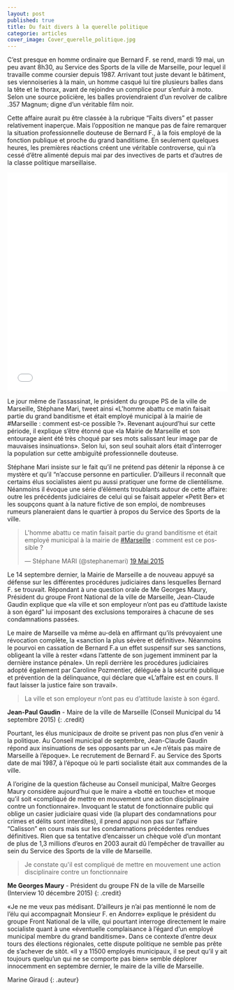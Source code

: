 ```yaml
---
layout: post
published: true
title: Du fait divers à la querelle politique
categorie: articles
cover_image: Cover_querelle_politique.jpg
---
```


C’est presque en homme ordinaire que Bernard F. se rend, mardi 19 mai, un peu avant 8h30, au Service des Sports de la ville de Marseille, pour lequel il travaille comme coursier depuis 1987. Arrivant tout juste devant le bâtiment, ses viennoiseries à la main, un homme casqué lui tire plusieurs balles dans la tête et le thorax, avant de rejoindre un complice pour s’enfuir à moto. Selon une source policière, les balles proviendraient d’un revolver de calibre .357 Magnum; digne d’un véritable film noir.

Cette affaire aurait pu être classée à la rubrique “Faits divers” et passer relativement inaperçue. Mais l’opposition ne manque pas de faire remarquer la situation professionnelle douteuse de Bernard F., à la fois employé de la fonction publique et proche du grand banditisme. En seulement quelques heures, les premières réactions créent une véritable controverse, qui n’a cessé d’être alimenté depuis mai par des invectives de parts et d’autres de la classe politique marseillaise.  

<iframe src='//cdn.knightlab.com/libs/timeline3/latest/embed/index.html?source=1Mr7AF3dgapAmR4p1IXXCQAnSB1xJeaQqcRBQak5Oabo&font=OpenSans-GentiumBook&lang=fr&timenav_position=top&initial_zoom=2&height=500' width='100%' height='500' frameborder='0'></iframe>

Le jour même de l’assassinat, le président du groupe PS de la ville de Marseille, Stéphane Mari, tweet ainsi «L'homme abattu ce matin faisait partie du grand banditisme et était employé municipal à la mairie de #Marseille : comment est-ce possible ?». Revenant aujourd’hui sur cette période, il explique s’être étonné que «la Mairie de Marseille et son entourage aient été très choqué par ses mots salissant leur image par de mauvaises insinuations». Selon lui, son seul souhait alors était d’interroger la population sur cette ambiguïté professionnelle douteuse.

Stéphane Mari insiste sur le fait qu’il ne prétend pas détenir la réponse à ce mystère et qu’il “n’accuse personne en particulier. D’ailleurs il reconnaît que certains élus socialistes aient pu aussi pratiquer une forme de clientélisme. Néanmoins il évoque une série d’éléments troublants autour de cette affaire: outre les précédents judiciaires de celui qui se faisait appeler «Petit Ber» et les soupçons quant à la nature fictive de son emploi, de nombreuses rumeurs planeraient dans le quartier à propos du Service des Sports de la ville.
 
<blockquote class="twitter-tweet" lang="fr"><p lang="fr" dir="ltr">L&#39;homme abattu ce matin faisait partie du grand banditisme et était employé municipal à la mairie de <a href="https://twitter.com/hashtag/Marseille?src=hash">#Marseille</a> : comment est ce possible ?</p>&mdash; Stéphane MARI (@stephanemari) <a href="https://twitter.com/stephanemari/status/600778867926765568">19 Mai 2015</a></blockquote>
<script async src="//platform.twitter.com/widgets.js" charset="utf-8"></script>
 
Le 14 septembre dernier, la Mairie de Marseille a de nouveau appuyé sa défense sur les différentes procédures judiciaires dans lesquelles Bernard F. se trouvait. Répondant à une question orale de Me Georges Maury, Président du groupe Front National de la ville de Marseille, Jean-Claude Gaudin explique que «la ville et son employeur n’ont pas eu d’attitude laxiste à son égard” lui imposant des exclusions temporaires à chacune de ses condamnations passées. 

Le maire de Marseille va même au-delà en affirmant qu’ils prévoyaient une révocation complète, la «sanction la plus sévère et définitive». Néanmoins le pourvoi en cassation de Bernard F.a un effet suspensif sur ses sanctions, obligeant  la ville à rester «dans l’attente de son jugement imminent par la dernière instance pénale». Un repli derrière les procédures judiciaires adopté également par Caroline Pozmentier, déléguée à la sécurité publique et prévention de la délinquance, qui déclare que «L’affaire est en cours. Il faut laisser la justice faire son travail».

> La ville et son employeur n’ont pas eu d’attitude laxiste à son égard.

**Jean-Paul Gaudin** - Maire de la ville de Marseille (Conseil Municipal du 14 septembre 2015)
{: .credit}
 
Pourtant, les élus municipaux de droite se privent pas non plus d’en venir à la politique. Au Conseil municipal de septembre, Jean-Claude Gaudin répond aux insinuations de ses opposants par un «Je n’étais pas maire de Marseille à l’époque». Le recrutement de Bernard F. au Service des Sports date de mai 1987, à l’époque où le parti socialiste était aux commandes de la ville.
 
A l’origine de la question fâcheuse au Conseil municipal, Maître Georges Maury considère aujourd’hui que le maire a «botté en touche» et moque qu’il soit «compliqué de mettre en mouvement une action disciplinaire contre un fonctionnaire». Invoquant le statut de fonctionnaire public qui oblige un casier judiciaire quasi vide (la plupart des condamnations pour crimes et délits sont interdites), il prend appui non pas sur l’affaire “Calisson” en cours mais sur les condamnations précédentes rendues définitives. Rien que sa tentative d’encaisser un chèque volé d’un montant de plus de 1,3 millions d’euros en 2003 aurait dû l’empêcher de travailler au sein du Service des Sports de la ville de Marseille.

> Je constate qu'il est compliqué de mettre en mouvement une action disciplinaire contre un fonctionnaire

**Me Georges Maury** - Président du groupe FN de la ville de Marseille (Interview 10 décembre 2015)
{: .credit}

 «Je ne me veux pas médisant. D’ailleurs je n’ai pas mentionné le nom de l’élu qui accompagnait Monsieur F. en Andorre» explique le président du groupe Front National de la ville, qui pourtant interroge directement le maire socialiste quant à une «éventuelle complaisance à l’égard d’un employé municipal membre du grand banditisme». Dans ce contexte d’entre deux tours des élections régionales, cette dispute politique ne semble pas prête de s’achever de sitôt. «Il y a 11500 employés municipaux, il se peut qu’il y ait toujours quelqu’un qui ne se comporte pas bien» semble déplorer innocemment en septembre dernier, le maire de la ville de Marseille.

 
Marine Giraud
{: .auteur}
